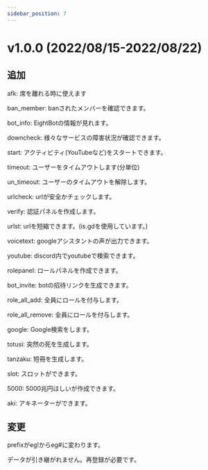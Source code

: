 ```yaml
---
sidebar_position: 7
---
```

# v1.0.0 (2022/08/15-2022/08/22)
## 追加
afk: 席を離れる時に使えます

ban_member: banされたメンバーを確認できます。

bot_info: EightBotの情報が見れます。

downcheck: 様々なサービスの障害状況が確認できます。

start: アクティビティ(YouTubeなど)をスタートできます。

timeout: ユーザーをタイムアウトします(分単位)

un_timeout: ユーザーのタイムアウトを解除します。

urlcheck: urlが安全かチェックします。

verify: 認証パネルを作成します。

urlst: urlを短縮できます。(is.gdを使用しています。)

voicetext: googleアシスタントの声が出力できます。

youtube: discord内でyoutubeで検索できます。

rolepanel: ロールパネルを作成できます。

bot_invite: botの招待リンクを生成できます。

role_all_add: 全員にロールを付与します。

role_all_remove: 全員にロールを付与します。

google: Google検索をします。

totusi: 突然の死を生成します。

tanzaku: 短冊を生成します。

slot: スロットができます。

5000: 5000兆円ほしいが作成できます。

aki: アキネーターができます。
## 変更
prefixがeg!からeg#に変わります。

データが引き継がれません。再登録が必要です。